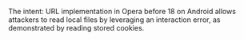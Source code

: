 The intent: URL implementation in Opera before 18 on Android allows attackers to read local files by leveraging an interaction error, as demonstrated by reading stored cookies.